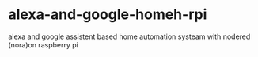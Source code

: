 # alexa-and-google-homeh-rpi
alexa and google assistent based home automation systeam with nodered (nora)on raspberry pi
